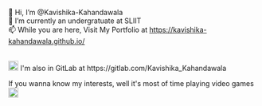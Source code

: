 👋 Hi, I’m @Kavishika-Kahandawala <br>
🌱 I’m currently an undergratuate at SLIIT <br>
📫 While you are here, Visit My Portfolio at https://kavishika-kahandawala.github.io/ <br>
<!--- - 💞️ I’m looking to collaborate on ...  --->

<br>
<a href="https://gitlab.com/Kavishika_Kahandawala"><img src="https://user-images.githubusercontent.com/25774028/209058357-6f5dc293-1fe7-4b46-ba7f-88ab519cf7bf.svg" width="20px"></a> I'm also in GitLab at https://gitlab.com/Kavishika_Kahandawala <br>

<!---
Kavishika-Kahandawala/Kavishika-Kahandawala is a ✨ special ✨ repository because its `README.md` (this file) appears on your GitHub profile.
You can click the Preview link to take a look at your changes.
--->
If you wanna know my interests, well it's most of time playing video games <img src="https://user-images.githubusercontent.com/25774028/209058357-6f5dc293-1fe7-4b46-ba7f-88ab519cf7bf.svg](https://user-images.githubusercontent.com/25774028/209061022-9e1a0244-4bcd-4f2b-9c90-b5c3c224dde1.png" width="20px">
<br>
